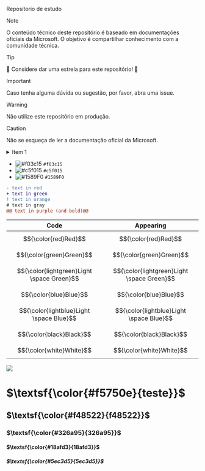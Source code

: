 Repositorio de estudo


> [!NOTE]
> O conteúdo técnico deste repositório é baseado em documentações oficiais da Microsoft. O objetivo é compartilhar conhecimento com a comunidade técnica.

> [!TIP]
> :star2: Considere dar uma estrela para este repositório! :star2:

> [!IMPORTANT]
> Caso tenha alguma dúvida ou sugestão, por favor, abra uma issue.

> [!WARNING]
> Não utilize este repositório em produção.

> [!CAUTION]
> Não se esqueça de ler a documentação oficial da Microsoft.
> 
<details>
<summary>Item 1</summary>
<p>

#### Show Paths Button

CodeQL Analysis is able to trace the dataflow path from source to sink and gives you the ability to view the path traversal within the alert.

Click `show paths` in order to see the dataflow path that resulted in this alert.


#### Show Paths View


</p>
</details>


- ![#f03c15](https://placehold.co/15x15/f03c15/f03c15.png) `#f03c15`
- ![#c5f015](https://placehold.co/15x15/c5f015/c5f015.png) `#c5f015`
- ![#1589F0](https://placehold.co/15x15/1589F0/1589F0.png) `#1589F0`

```diff
- text in red
+ text in green
! text in orange
# text in gray
@@ text in purple (and bold)@@
```
|Code|Appearing|
|--|--|
| $${\color{red}Red}$$	| $${\color{red}Red}$$ |
| $${\color{green}Green}$$	| $${\color{green}Green}$$ |
| $${\color{lightgreen}Light \space Green}$$	| $${\color{lightgreen}Light \space Green}$$ |
| $${\color{blue}Blue}$$	| $${\color{blue}Blue}$$ |
| $${\color{lightblue}Light \space Blue}$$	| $${\color{lightblue}Light \space Blue}$$ |
| $${\color{black}Black}$$	| $${\color{black}Black}$$ |
| $${\color{white}White}$$ |	$${\color{white}White}$$ |

![](https://img.shields.io/static/v1?label=&message=Ааи&color=green)

<!-- MARKDOWN THEME -->
# $\textsf{\color{#f5750e}{teste}}$

## $\textsf{\color{#f48522}{f48522}}$

### $\textsf{\color{#326a95}{326a95}}$

#### $\textsf{\color{#18afd3}{18afd3}}$

##### $\textsf{\color{#5ec3d5}{5ec3d5}}$
